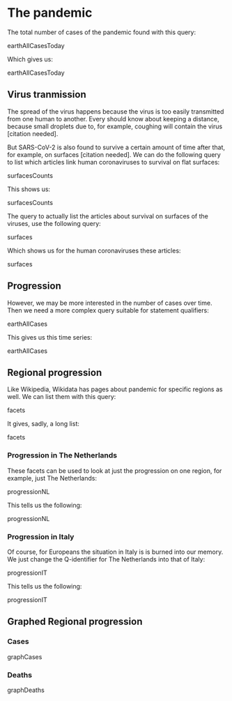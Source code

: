 # The pandemic

The total number of cases of the <topic>pandemic</topic> found with this query:

<sparql>earthAllCasesToday</sparql>

Which gives us:

<out>earthAllCasesToday</out>

## Virus <topic>tranmission</topic>

The spread of the virus happens because the virus is too easily transmitted from
one human to another. Every should know about keeping a distance, because
small droplets due to, for example, coughing will contain the virus [citation needed].

But SARS-CoV-2 is also found to survive a certain amount of time after that,
for example, on surfaces [citation needed]. We can do the following query
to list which articles link human coronaviruses to survival on flat <topic>surfaces</topic>:

<sparql>surfacesCounts</sparql>

This shows us:

<out>surfacesCounts</out>

The query to actually list the articles about survival on surfaces of
the viruses, use the following query:

<sparql>surfaces</sparql>

Which shows us for the human coronaviruses these articles:

<out>surfaces</out>

## Progression

However, we may be more interested in the number of cases over time.
Then we need a more complex query suitable for statement qualifiers:

<sparql>earthAllCases</sparql>

This gives us this time series:

<out>earthAllCases</out>

## Regional progression

Like Wikipedia, Wikidata has pages about pandemic for specific regions
as well. We can list them with this query:

<sparql>facets</sparql>

It gives, sadly, a long list:

<out>facets</out>

### Progression in The Netherlands

These facets can be used to look at just the <topic>progression</topic> on one region,
for example, just <topic>The Netherlands</topic>:

<sparql>progressionNL</sparql>

This tells us the following:

<out>progressionNL</out>

### Progression in Italy

Of course, for Europeans the situation in <topic>Italy</topic> is is burned
into our memory. We just change the Q-identifier for The Netherlands into that
of Italy:

<sparql>progressionIT</sparql>

This tells us the following:

<out>progressionIT</out>

## Graphed Regional progression

### Cases

<sparql>graphCases</sparql>

### Deaths

<sparql>graphDeaths</sparql>
